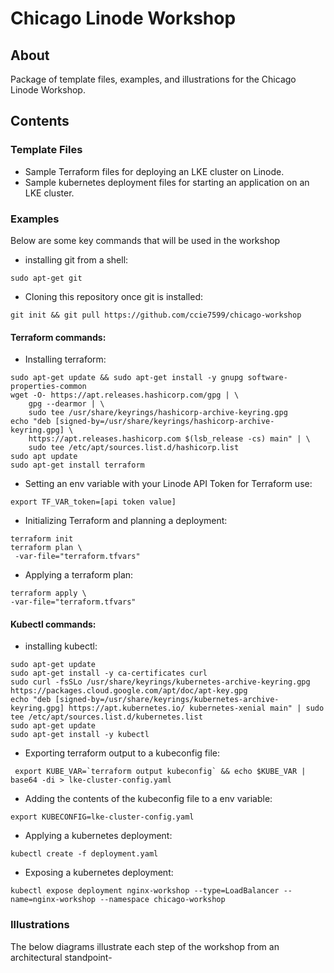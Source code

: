 Chicago Linode Workshop
======================

## About

Package of template files, examples, and illustrations for the Chicago Linode Workshop.

## Contents

### Template Files
- Sample Terraform files for deploying an LKE cluster on Linode.
- Sample kubernetes deployment files for starting an application on an LKE cluster.


### Examples

Below are some key commands that will be used in the workshop

- installing git from a shell:

```
sudo apt-get git
```

- Cloning this repository once git is installed:

```
git init && git pull https://github.com/ccie7599/chicago-workshop
```

#### Terraform commands:
- Installing terraform:
```
sudo apt-get update && sudo apt-get install -y gnupg software-properties-common
wget -O- https://apt.releases.hashicorp.com/gpg | \
    gpg --dearmor | \
    sudo tee /usr/share/keyrings/hashicorp-archive-keyring.gpg
echo "deb [signed-by=/usr/share/keyrings/hashicorp-archive-keyring.gpg] \
    https://apt.releases.hashicorp.com $(lsb_release -cs) main" | \
    sudo tee /etc/apt/sources.list.d/hashicorp.list
sudo apt update
sudo apt-get install terraform
```
- Setting an env variable with your Linode API Token for Terraform use:
```
export TF_VAR_token=[api token value]
```
- Initializing Terraform and planning a deployment:
```
terraform init
terraform plan \
 -var-file="terraform.tfvars"
 ```
 - Applying a terraform plan:
 ```
 terraform apply \
 -var-file="terraform.tfvars"
 ```

#### Kubectl commands:
- installing kubectl:
```
sudo apt-get update
sudo apt-get install -y ca-certificates curl
sudo curl -fsSLo /usr/share/keyrings/kubernetes-archive-keyring.gpg https://packages.cloud.google.com/apt/doc/apt-key.gpg
echo "deb [signed-by=/usr/share/keyrings/kubernetes-archive-keyring.gpg] https://apt.kubernetes.io/ kubernetes-xenial main" | sudo tee /etc/apt/sources.list.d/kubernetes.list
sudo apt-get update
sudo apt-get install -y kubectl
```
- Exporting terraform output to a kubeconfig file:
```
 export KUBE_VAR=`terraform output kubeconfig` && echo $KUBE_VAR | base64 -di > lke-cluster-config.yaml
```
- Adding the contents of the kubeconfig file to a env variable:
```
export KUBECONFIG=lke-cluster-config.yaml
```
- Applying a kubernetes deployment:
```
kubectl create -f deployment.yaml
```
- Exposing a kubernetes deployment:
```
kubectl expose deployment nginx-workshop --type=LoadBalancer --name=nginx-workshop --namespace chicago-workshop
```

### Illustrations

The below diagrams illustrate each step of the workshop from an architectural standpoint-




